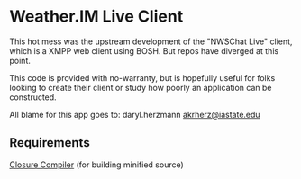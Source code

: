 Weather.IM Live Client
======================

This hot mess was the upstream development of the "NWSChat Live" client, which 
is a XMPP web client using BOSH.  But repos have diverged at this point.

This code is provided with no-warranty, but is hopefully useful for folks looking to create their client or study how poorly an application can be constructed.

All blame for this app goes to: daryl.herzmann akrherz@iastate.edu

Requirements
------------

[Closure Compiler](https://developers.google.com/closure/compiler/) (for building minified source)
